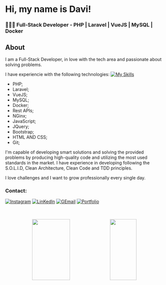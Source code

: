 # Hi, my name is Davi!

<h3>👨🏻‍💻 Full-Stack Developer - PHP | Laravel | VueJS | MySQL | Docker </h3>


## About
I am a  Full-Stack Developer, in love with the tech area and passionate about solving problems.

I have experiencie with the following technologies:
[![My Skills](https://skillicons.dev/icons?i=php,laravel,vuejs,mysql,docker,nginx,javascript,jquery,bootstrap,html,css,git)](https://skillicons.dev)
- PHP;
- Laravel;
- VueJS;
- MySQL;
- Docker;
- Rest APIs;
- NGinx;
- JavaScript;
- JQuery;
- Bootstrap;
- HTML AND CSS;
- Git;

I'm capable of developing smart solutions and solving the provided problems by producing high-quality code and utilizing the most used standards in the market.
I have experience in developing following the S.O.L.I.D, Clean Architecture, Clean Code and TDD principles.

I love challenges and I want to grow professionally every single day.

### Contact:
<div> 
  
 [![Instagram](https://img.shields.io/badge/Instagram-E4405F?style=for-the-badge&logo=instagram&logoColor=white)](https://www.instagram.com/_davijulio/)
[![LinKedIn](https://img.shields.io/badge/LinkedIn-0077B5?style=for-the-badge&logo=linkedin&logoColor=white)](https://www.linkedin.com/in/davi-j%C3%BAlio-801801240/)
[![GEmail](https://img.shields.io/badge/Gmail-D14836?style=for-the-badge&logo=gmail&logoColor=white)](https://mail.google.com/mail/u/0/#inbox?compose=new)
[![Portfolio](https://img.shields.io/badge/Portfolio-%23000000.svg?style=for-the-badge&logo=firefox&logoColor=#FF7139)](https://portfolio-davi.netlify.app/)
 </div>
 <br> <br>
<div>

<div align="center">  
   <img width="49%" height="195px" src="https://github-readme-stats.vercel.app/api?username=Davi-Julio&show_icons=true&count_private=true&hide_border=true&title_color=bd93f9&icon_color=FFD700&text_color=F8F8FF&bg_color=0d1117"/> 
  <img width="41%" height="195px" src="https://github-readme-stats.vercel.app/api/top-langs/?username=Davi-Julio&layout=compact&hide_border=true&title_color=bd93f9&text_color=F8F8FF&bg_color=0d1117" />
</div>
                                                                                     














